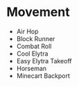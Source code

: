 # Movement

- Air Hop
- Block Runner
- Combat Roll
- Cool Elytra
- Easy Elytra Takeoff
- Horseman
- Minecart Backport
